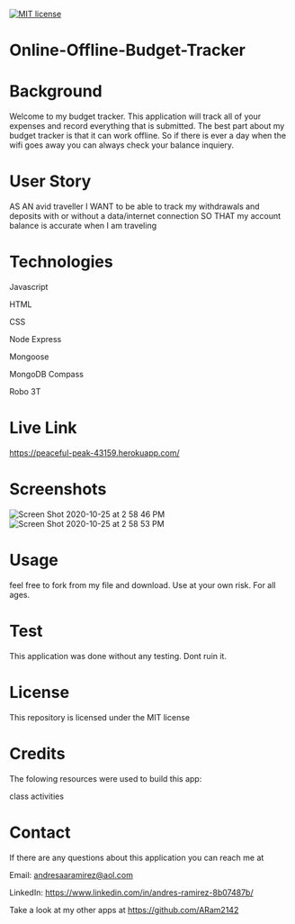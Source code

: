 [![MIT license](https://img.shields.io/badge/License-MIT-blue.svg)](https://lbesson.mit-license.org/)

# Online-Offline-Budget-Tracker

# Background
Welcome to my budget tracker. This application will track all of your expenses and record everything that is submitted. The best part about my budget tracker is that it can work offline. So if there is ever a day when the wifi goes away you can always check your balance inquiery.

# User Story
AS AN avid traveller
I WANT to be able to track my withdrawals and deposits with or without a data/internet connection
SO THAT my account balance is accurate when I am traveling

# Technologies
Javascript

HTML

CSS

Node Express

Mongoose

MongoDB Compass

Robo 3T

# Live Link

https://peaceful-peak-43159.herokuapp.com/

# Screenshots 
![Screen Shot 2020-10-25 at 2 58 46 PM](https://user-images.githubusercontent.com/65634748/97116348-d48ebe80-16d2-11eb-86e3-a8c7bdc49da7.png)
![Screen Shot 2020-10-25 at 2 58 53 PM](https://user-images.githubusercontent.com/65634748/97116354-d6f11880-16d2-11eb-9846-32b44a758609.png)

# Usage
feel free to fork from my file and download. Use at your own risk. For all ages.

# Test
This application was done without any testing. Dont ruin it.

# License
This repository is licensed under the MIT license

# Credits
The folowing resources were used to build this app:

class activities

# Contact
If there are any questions about this application you can reach me at

Email: andresaaramirez@aol.com

LinkedIn: https://www.linkedin.com/in/andres-ramirez-8b07487b/

Take a look at my other apps at https://github.com/ARam2142